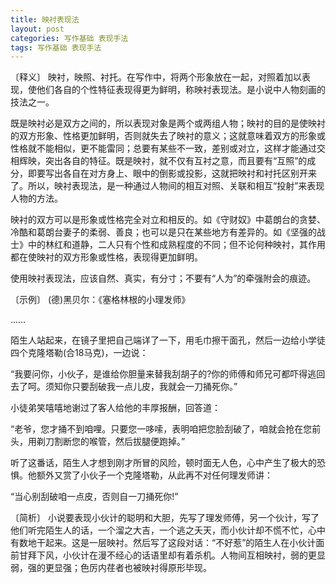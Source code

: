 ```yaml
---
title: 映衬表现法
layout: post
categories: 写作基础 表现手法
tags: 写作基础 表现手法
---
```


〔释义〕 映衬，映照、衬托。在写作中，将两个形象放在一起，对照着加以表现，使他们各自的个性特征表现得更为鲜明，称映衬表现法。是小说中人物刻画的技法之一。

既是映衬必是双方之间的，所以表现对象是两个或两组人物；映衬的目的是使映衬的双方形象、性格更加鲜明，否则就失去了映衬的意义；这就意味着双方的形象或性格就不能相似，更不能雷同；总要有某些不一致，差别或对立，这样才能通过交相辉映，突出各自的特征。既是映衬，就不仅有互衬之意，而且要有“互照”的成分，即要写出各自在对方身上、眼中的倒影或投影，这就把映衬和衬托区别开来了。所以，映衬表现法，是一种通过人物间的相互对照、关联和相互“投射”来表现人物的方法。

映衬的双方可以是形象或性格完全对立和相反的。如《守财奴》中葛朗台的贪婪、冷酷和葛朗台妻子的柔弱、善良；也可以是只在某些地方有差异的。如《坚强的战士》中的林红和道静，二人只有个性和成熟程度的不同；但不论何种映衬，其作用都在使映衬的双方形象或性格，表现得更加鲜明。

使用映衬表现法，应该自然、真实，有分寸；不要有“人为”的牵强附会的痕迹。

〔示例〕 (德)黑贝尔：《塞格林根的小理发师》

……

陌生人站起来，在镜子里把自己端详了一下，用毛巾擦干面孔，然后一边给小学徒四个克隆塔勒(合18马克)，一边说：

“我要问你，小伙子，是谁给你胆量来替我刮胡子的?你的师傅和师兄可都吓得逃回去了呵。须知你只要刮破我一点儿皮，我就会一刀捅死你。”

小徒弟笑嘻嘻地谢过了客人给他的丰厚报酬，回答道：

“老爷，您才捅不到咱哩。只要您一哆嗦，表明咱把您脸刮破了，咱就会抢在您前头，用剃刀割断您的喉管，然后拔腿便跑掉。”

听了这番话，陌生人才想到刚才所冒的风险，顿时面无人色，心中产生了极大的恐惧。他额外又赏了小伙子一个克隆塔勒，从此再不对任何理发师讲：

“当心别刮破咱一点皮，否则自一刀捅死你!”

〔简析〕 小说要表现小伙计的聪明和大胆，先写了理发师傅，另一个伙计，写了他们听完陌生人的话，一个溜之大吉，一个逃之夭天，而小伙计却不慌不忙，心中有数地干起来。这是一层映衬。然后写了这段对话：“不好惹”的陌生人在小伙计面前甘拜下风，小伙计在漫不经心的话语里却有着杀机。人物间互相映衬，弱的更显弱，强的更显强；色厉内荏者也被映衬得原形毕现。 